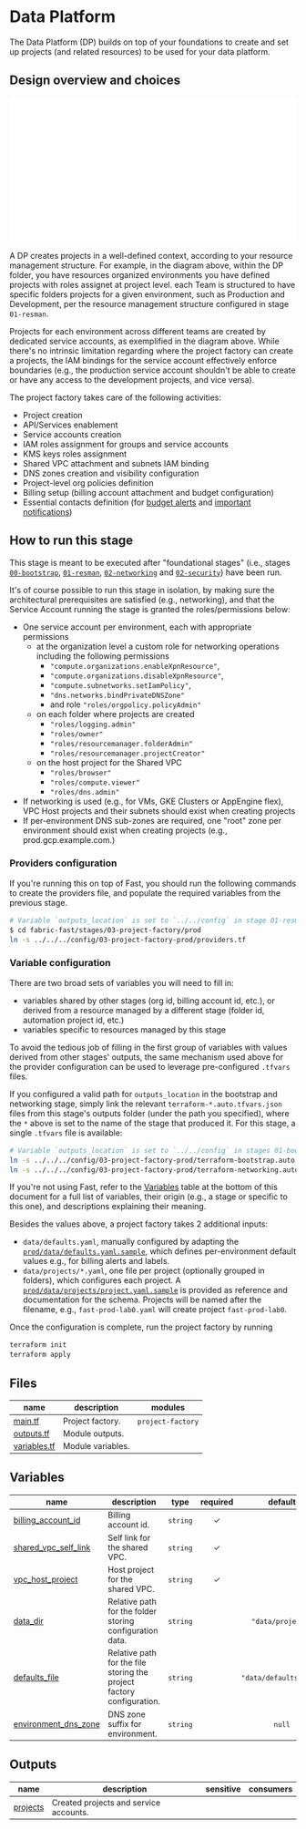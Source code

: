 # Data Platform

The Data Platform (DP) builds on top of your foundations to create and set up projects (and related resources) to be used for your data platform.

## Design overview and choices

<p align="center">
  <img src="diagram.svg" alt="Data Platform diagram">
</p>

A DP creates projects in a well-defined context, according to your resource management structure. For example, in the diagram above, within the DP folder, you have resources organized environments you have defined projects with roles assignet at project level. each Team is structured to have specific folders projects for a given environment, such as Production and Development, per the resource management structure configured in stage `01-resman`.

Projects for each environment across different teams are created by dedicated service accounts, as exemplified in the diagram above. While there's no intrinsic limitation regarding where the project factory can create a projects, the IAM bindings for the service account effectively enforce boundaries (e.g., the production service account shouldn't be able to create or have any access to the development projects, and vice versa).

The project factory takes care of the following activities:

- Project creation
- API/Services enablement
- Service accounts creation
- IAM roles assignment for groups and service accounts
- KMS keys roles assignment
- Shared VPC attachment and subnets IAM binding
- DNS zones creation and visibility configuration
- Project-level org policies definition
- Billing setup (billing account attachment and budget configuration)
- Essential contacts definition (for [budget alerts](https://cloud.google.com/billing/docs/how-to/budgets) and [important notifications](https://cloud.google.com/resource-manager/docs/managing-notification-contacts?hl=en))
  
## How to run this stage

This stage is meant to be executed after "foundational stages" (i.e., stages [`00-bootstrap`](../../00-bootstrap), [`01-resman`](../../01-resman), [`02-networking`](../../02-networking) and [`02-security`](../../02-security)) have been run.

It's of course possible to run this stage in isolation, by making sure the architectural prerequisites are satisfied (e.g., networking), and that the Service Account running the stage is granted the roles/permissions below:

- One service account per environment, each with appropriate permissions
  - at the organization level a custom role for networking operations including the following permissions
    - `"compute.organizations.enableXpnResource"`,
    - `"compute.organizations.disableXpnResource"`,
    - `"compute.subnetworks.setIamPolicy"`,
    - `"dns.networks.bindPrivateDNSZone"`
    - and role `"roles/orgpolicy.policyAdmin"`
  - on each folder where projects are created
    - `"roles/logging.admin"`
    - `"roles/owner"`
    - `"roles/resourcemanager.folderAdmin"`
    - `"roles/resourcemanager.projectCreator"`
  - on the host project for the Shared VPC
    - `"roles/browser"`
    - `"roles/compute.viewer"`
    - `"roles/dns.admin"`
- If networking is used (e.g., for VMs, GKE Clusters or AppEngine flex), VPC Host projects and their subnets should exist when creating projects
- If per-environment DNS sub-zones are required, one "root" zone per environment should exist when creating projects (e.g., prod.gcp.example.com.)

### Providers configuration

If you're running this on top of Fast, you should run the following commands to create the providers file, and populate the required variables from the previous stage.

```bash
# Variable `outputs_location` is set to `../../config` in stage 01-resman
$ cd fabric-fast/stages/03-project-factory/prod
ln -s ../../../config/03-project-factory-prod/providers.tf
```

### Variable configuration

There are two broad sets of variables you will need to fill in:

- variables shared by other stages (org id, billing account id, etc.), or derived from a resource managed by a different stage (folder id, automation project id, etc.)
- variables specific to resources managed by this stage

To avoid the tedious job of filling in the first group of variables with values derived from other stages' outputs, the same mechanism used above for the provider configuration can be used to leverage pre-configured `.tfvars` files.

If you configured a valid path for `outputs_location` in the bootstrap and networking stage, simply link the relevant `terraform-*.auto.tfvars.json` files from this stage's outputs folder (under the path you specified), where the `*` above is set to the name of the stage that produced it. For this stage, a single `.tfvars` file is available:

```bash
# Variable `outputs_location` is set to `../../config` in stages 01-bootstrap and 02-networking
ln -s ../../../config/03-project-factory-prod/terraform-bootstrap.auto.tfvars.json
ln -s ../../../config/03-project-factory-prod/terraform-networking.auto.tfvars.json
```

If you're not using Fast, refer to the [Variables](#variables) table at the bottom of this document for a full list of variables, their origin (e.g., a stage or specific to this one), and descriptions explaining their meaning.

Besides the values above, a project factory takes 2 additional inputs:

- `data/defaults.yaml`, manually configured by adapting the [`prod/data/defaults.yaml.sample`](./prod/data/defaults.yaml.sample), which defines per-environment default values e.g., for billing alerts and labels.
- `data/projects/*.yaml`, one file per project (optionally grouped in folders), which configures each project. A [`prod/data/projects/project.yaml.sample`](./prod/data/projects/project.yaml.sample) is provided as reference and documentation for the schema. Projects will be named after the filename, e.g., `fast-prod-lab0.yaml` will create project `fast-prod-lab0`.

Once the configuration is complete, run the project factory by running

```bash
terraform init
terraform apply
```

<!-- TFDOC OPTS files:1 show_extra:1 -->
<!-- BEGIN TFDOC -->

## Files

| name | description | modules |
|---|---|---|
| [main.tf](./main.tf) | Project factory. | <code>project-factory</code> |
| [outputs.tf](./outputs.tf) | Module outputs. |  |
| [variables.tf](./variables.tf) | Module variables. |  |

## Variables

| name | description | type | required | default | producer |
|---|---|:---:|:---:|:---:|:---:|
| [billing_account_id](variables.tf#L19) | Billing account id. | <code>string</code> | ✓ |  | <code>00-bootstrap</code> |
| [shared_vpc_self_link](variables.tf#L44) | Self link for the shared VPC. | <code>string</code> | ✓ |  | <code>02-networking</code> |
| [vpc_host_project](variables.tf#L50) | Host project for the shared VPC. | <code>string</code> | ✓ |  | <code>02-networking</code> |
| [data_dir](variables.tf#L25) | Relative path for the folder storing configuration data. | <code>string</code> |  | <code>&#34;data&#47;projects&#34;</code> |  |
| [defaults_file](variables.tf#L38) | Relative path for the file storing the project factory configuration. | <code>string</code> |  | <code>&#34;data&#47;defaults.yaml&#34;</code> |  |
| [environment_dns_zone](variables.tf#L31) | DNS zone suffix for environment. | <code>string</code> |  | <code>null</code> | <code>02-networking</code> |

## Outputs

| name | description | sensitive | consumers |
|---|---|:---:|---|
| [projects](outputs.tf#L17) | Created projects and service accounts. |  |  |

<!-- END TFDOC -->
